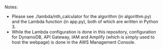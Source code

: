 Notes:

- Please see ./lambda/nth_calculator for the algorithm (in algorithm.py) and the Lambda function (in app.py), both of which are written in Python 3.
- While the Lambda configuration is done in this repository, configuration for DynamoDB, API Gateway, IAM and Amplify (which is simply used to host the webpage) is done in the AWS Management Console.
